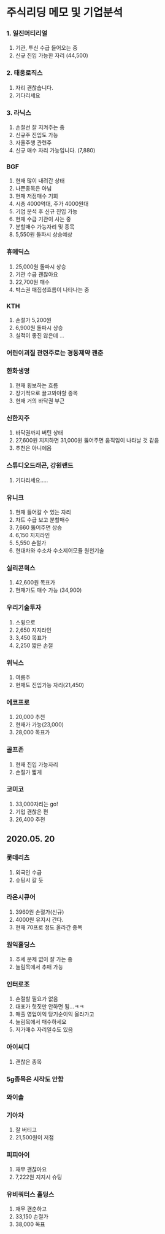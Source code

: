 # 주식리딩 메모 및 기업분석

### 1. 일진머티리얼 

1. 기관, 투신 수급 들어오는 중
2. 신규 진입 가능한 자리 (44,500)

### 2. 태웅로직스

1. 자리 괜찮습니다.
2. 기다리세요

### 3. 라닉스

1. 손절선 잘 지켜주는 중
2. 신규주 진입도 가능
3. 자율주행 관련주 
4. 신규 매수 자리 가능입니다. (7,880)

### BGF

1. 현재 많이 내려간 상태
2. 나쁜종목은 아님
3. 현재 저점매수 기회 
4. 시총 4000억대, 주가 4000원대 
5. 기업 분석 후 신규 진입 가능 
6. 현재 수급 기관이 사는 중 
7. 분할매수 가능자리 및 종목
8. 5,550원 돌파시 상승예상 

### 휴메딕스

1. 25,000원 돌파시 상승
2. 기관 수급 괜찮아요
3. 22,700원 매수 
4. 박스권 매집성흐름이 나타나는 중 

### KTH

1. 손절가 5,200원 
2. 6,900원 돌파시 상승
3. 실적이 좋진 않은데 ... 

### 어린이괴질 관련주로는 경동제약 괜춘

### 한화생명

1. 현재 횡보하는 흐름
2. 장기적으로 끌고봐야할 종목
3. 현재 거의 바닥권 부근 

### 신한지주 

1. 바닥권까지 버틴 상태
2. 27,600원 지지하면 31,000원 뚫어주면 움직임이 나타날 것 같음
3. 추천은 아니에욤


### 스튜디오드래곤, 강원랜드 

1. 기다리세요.....

### 유니크

1. 현재 들어갈 수 있는 자리
2. 차트 수급 보고 분할매수 
3. 7,660 뚫어주면 상승
4. 6,150 지지라인
5. 5,550 손절가 
6. 현대차와 수소차 수소제어모듈 원천기술  

### 실리콘윅스
1. 42,600원 목표가 
2. 현재가도 매수 가능 (34,900)

### 우리기술투자
1. 스윙으로 
2. 2,650 지지라인
3. 3,450 목표가 
4. 2,250 짧은 손절

### 위닉스 
1. 여름주 
2. 현재도 진입가능 자리(21,450)

### 에코프로
1. 20,000 추천
2. 현재가 가능(23,000)
3. 28,000 목표가
   
### 골프존
1. 현재 진입 가능자리 
2. 손절가 짧게

### 코미코
1. 33,000자리는 go!
2. 기업 괜찮은 편
3. 26,400 추천


## 2020.05. 20

### 롯데리츠
1. 외국인 수급 
2. 슈팅시 갈 듯

### 라온시큐어
1. 3960원 손절가(신규)
2. 4000원 유지시 간다.
3. 현재 70프로 정도 올라간 종목

### 원익홀딩스 
1. 추세 문제 없이 잘 가는 중
2. 눌림목에서 추매 가능


### 인터로조
1. 손절할 필요가 없음
2. 대표가 헛짓만 안하면 됨...ㅋㅋ
3. 매출 영업이익 당기순이익 올라가고 
4. 눌림목에서 매수하세요
5. 저가매수 자리일수도 있음 


### 아이씨디
1. 괜찮은 종목

### 5g종목은 시작도 안함
### 와이솔

### 기아차
1. 잘 버티고
2. 21,500원이 저점
   
### 피피아이
1. 재무 괜찮아요
2. 7,222원 지지시 슈팅

### 유비쿼터스 홀딩스
1. 재무 괜춘하고
2. 33,150 손절가 
3. 38,000 목표 

### 